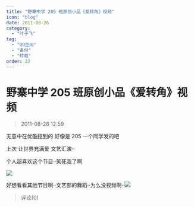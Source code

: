 ```yaml
---
title: "野寨中学 205 班原创小品《爱转角》视频"
icon: "blog"
date: 2011-08-26
category:
  - "叶子飞"
tag:
  - "QQ空间"
  - "备份"
  - "转载"
order: 22
---
```

# 野寨中学 205 班原创小品《爱转角》视频

> 2011-08-26 12:59

无意中在优酷挖到的 好像是 205 一个同学发的吧

上次 让世界充满爱 文艺汇演··

个人超喜欢这个节目··笑死我了啊

[![](https://pan.4a1801.life:11443/d/public/Qzone_wyf/Blogs/images/B9445CDF)](https://pan.4a1801.life:11443/d/public/Qzone_wyf/Blogs/images/B9445CDF)

好想看看其他节目啊··文艺部的舞蹈··为么没视频啊··[![](https://pan.4a1801.life:11443/d/public/Qzone_wyf/Blogs/images/13E1FF9C)](https://pan.4a1801.life:11443/d/public/Qzone_wyf/Blogs/images/13E1FF9C)

> 评论(0)
